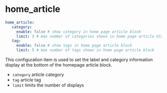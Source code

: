 # home_article

````yaml
home_article:
   category:
     enable: false # show category in home page article block
     limit: 3 # max number of categories shown in home page article block
   tag:
     enable: false # show tags in home page article block
     limit: 5 # max number of tags shown in home page article block
````

This configuration item is used to set the label and category information display at the bottom of the homepage article block.


- `category` article category
- `tag` article tag
- `limit` limits the number of displays
